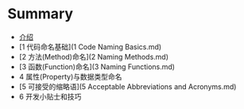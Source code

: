 # Summary

* [介绍](README.md)
* [1 代码命名基础](1 Code Naming Basics.md)
* [2 方法(Method)命名](2 Naming Methods.md)
* [3 函数(Function)命名](3 Naming Functions.md)
* 4 属性(Property)与数据类型命名
* [5 可接受的缩略语](5 Acceptable Abbreviations and Acronyms.md)
* 6 开发小贴士和技巧

